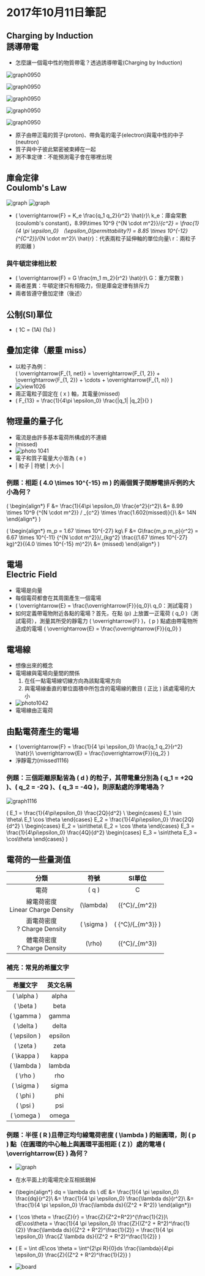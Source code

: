 # 2017年10月11日筆記
## Charging by Induction<br>誘導帶電
* 怎麼讓一個電中性的物質帶電？透過誘導帶電(Charging by Induction)

![graph0950](graph0950a.jpg)

![graph0950](graph0950b.jpg)

![graph0950](graph0950c.jpg)

![graph0950](graph0950d.jpg)

![graph0950](graph0950e.jpg)

* 原子由帶正電的質子(proton)、帶負電的電子(electron)與電中性的中子(neutron)
* 質子與中子彼此緊密被束縛在一起
* 測不準定律：不能預測電子會在哪裡出現

## 庫侖定律<br>Coulomb's Law
![graph](graph0957.jpg)
![graph](coulumb-law-contract-force.jpg)

* \(
\overrightarrow{F} = K_e \frac{q_1 q_2}{r^2} \hat{r}\\
k_e：庫侖常數(coulomb's constant)，8.99\times 10^9 {^{N \cdot m^2}}/_{c^2} = \frac{1}{4 \pi \epsilon_0} （\epsilon_0(permittability?) = 8.85 \times 10^{-12} {^{C^2}}/_{N \cdot m^2}\\
\hat{r}：代表兩粒子延伸軸的單位向量\\
r：兩粒子的距離
\)

### 與牛頓定律相比較
* \(
\overrightarrow{F} = G \frac{m_1 m_2}{r^2} \hat{r}\\
G：重力常數
\)
* 兩者差異：牛頓定律只有相吸力，但是庫侖定律有排斥力
* 兩者皆遵守疊加定律（後述）

## 公制(SI)單位
* \( 
1C = (1A) (1s) 
\)

## 疊加定律（嚴重 miss）
* 以粒子為例：  
\(
\overrightarrow{F_{1, net}} = \overrightarrow{F_{1, 2}} + \overrightarrow{F_{1, 2}} + \cdots + \overrightarrow{F_{1, n}}
\)
* ![view1026]()
* 兩正電粒子固定在 \( x \) 軸，其電量(missed)
* \(
F_{13} = \frac{1}{4\pi \epsilon_0} \frac{|q_1| |q_2|}{}	
\)

## 物理量的量子化
* 電流是由許多基本電荷所構成的不連續
* (missed)
* ![photo 1041]()
* 電子和質子電量大小皆為 \( e \)
* | 粒子 | 符號 | 大小 |

### 例題：相距 \( 4.0 \times 10^{-15} m \) 的兩個質子間靜電排斥例的大小為何？
\( \begin{align*}
F &= \frac{1}{4\pi \epsilon_0} \frac{e^2}{r^2}\\
&= 8.99 \times 10^9 {^{N \cdot m^2}} / _{c^2} \times \frac{1.602(missed)}{}\\
&= 14N
\end{align*} \)

\( \begin{align*}
m_p = 1.67 \times 10^{-27} kg\\
F &= G\frac{m_p m_p}{r^2} = 6.67 \times 10^{-11} {^{N \cdot m^2}}/_{kg^2} \frac{(1.67 \times 10^{-27} kg)^2}{(4.0 \times 10^{-15} m)^2}\\
&= (missed)
\end{align*} \)

## 電場<br>Electric Field
* 電場是向量
* 每個電荷都會在其周圍產生一個電場
* \(
\overrightarrow{E} = \frac{\overrightarrow{F}}{q_0}\\
q_0：測試電荷
\)
* 如何定義帶電物附近各點的電場？首先，在點 \(p\) 上放置一正電荷 \( q_0 \)（測試電荷），測量其所受的靜電力 \( \overrightarrow{F} \)，\( p \) 點處由帶電物所造成的電場 \( \overrightarrow{E} = \frac{\overrightarrow{F}}{q_0} \)

## 電場線
* 想像出來的概念
* 電場線與電場向量間的關係
	1. 在任一點電場線切線方向為該點電場方向
	1. 與電場線垂直的單位面積中所包含的電場線的數目 \( 正比 \) 該處電場的大小
* ![photo1042](graph1042.jpg)
* 電場線由正電荷

## 由點電荷產生的電場
* \(
\overrightarrow{F} = \frac{1}{4 \pi \epsilon_0} \frac{q_1 q_2}{r^2} \hat{r}\\
\overrightarrow{E} = \frac{\overrightarrow{F}}{q_2}
\)
* 淨靜電力(missed1116)

### 例題：三個距離原點皆為 \( d \) 的粒子，其帶電量分別為 \( q_1 = +2Q \)、\( q_2 = -2Q \)、\( q_3 = -4Q \)，則原點處的淨電場為？
![graph1116](graph1116.jpg)

\( 
E_1 = \frac{1}{4\pi\epsilon_0} \frac{2Q}{d^2} \\
\begin{cases}
E_1 \sin \theta\\
E_1 \cos \theta
\end{cases}
E_2 = \frac{1}{4\pi\epsilon_0} \frac{2Q}{d^2} \\
\begin{cases}
E_2 = \sin\theta\\
E_2 = \cos \theta
\end{cases}
E_3 = \frac{1}{4\pi\epsilon_0} \frac{4Q}{d^2}
\begin{cases} 
E_3 = \sin\theta
E_3 = \cos\theta
\end{cases}
\)

## 電荷的一些量測值
| 分類 | 符號 | SI單位 |
|:---:|:----:|:-----: |
| 電荷 | \( q \) | C
| 線電荷密度<br>Linear Charge Density | \(\lambda\) | \({^C}/_{m^2}\) |
| 面電荷密度<br>? Charge Density | \( \sigma \) | \( {^C}/{_{m^3}} \) |
| 體電荷密度<br>? Charge Density | \(\rho\) | \({^C}/_{m^3}\) |

### 補充：常見的希臘文字
| 希臘文字 | 英文名稱 |
| :--: | :--: |
| \( \alpha \) | alpha |
| \( \beta \) | beta |
| \( \gamma \) | gamma |
| \( \delta \) | delta | 
| \( \epsilon \) | epsilon | 
| \( \zeta \) | zeta |
| \( \kappa \) | kappa |
| \( \lambda \) | lambda |
| \( \rho \) | rho |
| \( \sigma \) | sigma |
| \( \phi \) | phi | 
| \( \psi \) | psi |
| \( \omega \) | omega |


### 例題：半徑 \( R \)且帶正均勻線電荷密度 \( \lambda \) 的細圓環，則 \( p \) 點（在圓環的中心軸上與圓環平面相距 \( Z \)）處的電場 \( \overrightarrow{E} \) 為何？
* ![graph](graph1135.jpg)
* 在水平面上的電場完全互相抵銷掉
* \(\begin{align*}
dq = \lambda ds \\
dE &= \frac{1}{4 \pi \epsilon_0} \frac{dq}{r^2}\\
&= \frac{1}{4 \pi \epsilon_0} \frac{\lambda ds}{r^2}\\
&= \frac{1}{4 \pi \epsilon_0} \frac{\lambda ds}{(Z^2 + R^2)}
\end{align*}\)
* \(
\cos \theta = \frac{Z}{r} = \frac{Z}{Z^2+R^2}^{\frac{1}{2}}\\
dE\cos\theta = \frac{1}{4 \pi \epsilon_0}  \frac{Z}{(Z^2 + R^2)^\frac{1}{2}} \frac{\lambda ds}{(Z^2 + R^2)^\frac{1}{2}}
= \frac{1}{4 \pi \epsilon_0} \frac{Z \lambda ds}{(Z^2 + R^2)^\frac{1}{2}}
\)

* \(
E = \int dE\cos \theta = \int^{2\pi R}{0}ds \frac{\lambda}{4\pi \epsilon_0} \frac{Z}{(Z^2 + R^2)^\frac{1}{2}}
\)
* ![board]()
